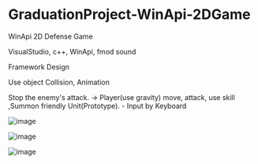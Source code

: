 # GraduationProject-WinApi-2DGame
WinApi 2D Defense Game

VisualStudio, c++, WinApi, fmod sound    

Framework Design

Use object Collision, Animation



Stop the enemy's attack.     -> Player(use gravity)  move, attack, use skill ,Summon friendly Unit(Prototype). - Input by Keyboard 


![image](https://user-images.githubusercontent.com/70006717/138314664-adbc4434-932f-4d28-bec1-6d5f18e7bdd0.png)


![image](https://user-images.githubusercontent.com/70006717/138313490-4c71309c-3998-4f7f-8dd7-1f4f30058c94.png)



![image](https://user-images.githubusercontent.com/70006717/138313905-47216567-06ab-4740-bf0a-e8fe6bfba149.png)



